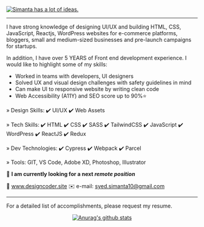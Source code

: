 [![Simanta has a lot of ideas.](https://github.com/syedsimanta03/syedsimanta03/raw/master/cover.gif)](https://www.designcoder.site)




------

I have strong knowledge of designing UI/UX and building HTML, CSS, JavaScript, Reactjs, WordPress websites for e-commerce platforms, bloggers, small and medium-sized businesses and pre-launch campaigns for startups.

In addition, I have over 5 YEARS of Front end development experience.
I would like to highlight some of my skills:

- Worked in teams with developers, UI designers
- Solved UX and visual design challenges with safety guidelines in mind
- Can make UI to responsive website by writing clean code
- Web Accessibility (A11Y) and SEO score up to 90%⭐

» Design Skills: ✔️ UI/UX  ✔️ Web Assets  

» Tech Skills:  ✔️ HTML ✔️ CSS ✔️ SASS ✔️ TailwindCSS ✔️ JavaScript ✔️ WordPress ✔️ ReactJS ✔️ Redux 

» Dev Technologies:  ✔️ Cypress ✔️ Webpack ✔️ Parcel

» Tools:  GIT, VS Code, Adobe XD, Photoshop, Illustrator

👀 **I am currently looking for a next *remote position***

🔗 www.designcoder.site
✉️ e-mail: syed.simanta10@gmail.com

____

For a detailed list of accomplishments, please request my resume.
<p align = 'center'> 
<a href="https://github.com/anuraghazra/github-readme-stats">
  <img align="center" src="https://github-readme-stats.anuraghazra1.vercel.app/api?username=syedsimanta03&show_icons=true&include_all_commits=true&theme=radical" alt="Anurag's github stats" />
</a>
</p>
